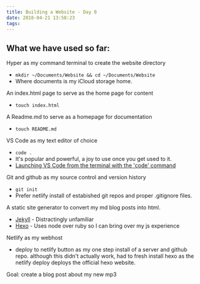 ```yaml
---
title: Building a Website - Day 0
date: 2018-04-21 13:58:23
tags:
---
```


## What we have used so far:

Hyper as my command terminal to create the website directory
- `mkdir ~/Documents/Website && cd ~/Documents/Website`
- Where documents is my iCloud storage home. 

An index.html page to serve as the home page for content
- `touch index.html`

A Readme.md to serve as a homepage for documentation
- `touch README.md`

VS Code as my text editor of choice
- `code .`
- It's popular and powerful, a joy to use once you get used to it. 
- [Launching VS Code from the terminal with the 'code' command](https://code.visualstudio.com/docs/setup/mac#_launching-from-the-command-line)

Git and github as my source control and version history 
- `git init`
- Prefer netlify install of estabished git repos and proper .gitignore files.

A static site generator to convert my md blog posts into html. 
- [Jekyll](https://jekyllrb.com/) - Distractingly unfamiliar
- [Hexo](https://hexo.io/) - Uses node over ruby so I can bring over my js experience

Netlify as my webhost
- deploy to netlify button as my one step install of a server and github repo. although this didn't actually work, had to fresh install hexo as the netlify deploy deploys the official hexo website. 

Goal: create a blog post about my new mp3